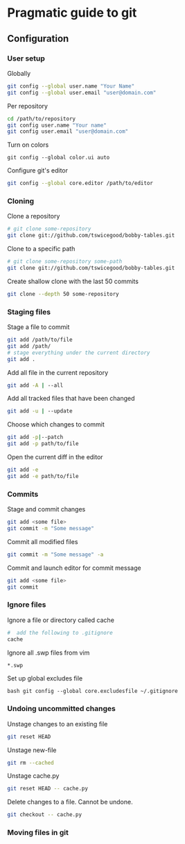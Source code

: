# Pragmatic guide to git

## Configuration

### User setup

Globally

```bash
git config --global user.name "Your Name"
git config --global user.email "user@domain.com"
```

Per repository

```bash
cd /path/to/repository
git config user.name "Your name"
git config user.email "user@domain.com"
```

Turn on colors

```
git config --global color.ui auto
```

Configure git's editor

```bash
git config --global core.editor /path/to/editor
```

### Cloning

Clone a repository

```bash
# git clone some-repository
git clone git://github.com/tswicegood/bobby-tables.git
```

Clone to a specific path

```bash
# git clone some-repository some-path
git clone git://github.com/tswicegood/bobby-tables.git
```

Create shallow clone with the last 50 commits

```bash
git clone --depth 50 some-repository
```

### Staging files

Stage a file to commit

```bash
git add /path/to/file
git add /path/
# stage everything under the current directory
git add .
```

Add all file in the current repository

```bash
git add -A | --all
```

Add all tracked files that have been changed
```bash
git add -u | --update
```

Choose which changes to commit
```bash
git add -p|--patch
git add -p path/to/file
```

Open the current diff in the editor
```bash
git add -e 
git add -e path/to/file
```

### Commits

Stage and commit changes
```bash
git add <some file>
git commit -m "Some message"
```

Commit all modified files
```bash
git commit -m "Some message" -a
```

Commit and launch editor for commit message
```bash
git add <some file>
git commit
```

### Ignore files
Ignore a file or directory called cache
```bash
#  add the following to .gitignore
cache
```

Ignore all .swp files from vim
```bash
*.swp
```

Set up global excludes file
```
bash git config --global core.excludesfile ~/.gitignore
```

### Undoing uncommitted changes
Unstage changes to an existing file
```bash
git reset HEAD
```

Unstage new-file
```bash
git rm --cached
```

Unstage cache.py
```bash
git reset HEAD -- cache.py
```

Delete changes to a file. Cannot be undone.
```bash
git checkout -- cache.py
```

### Moving files in git
